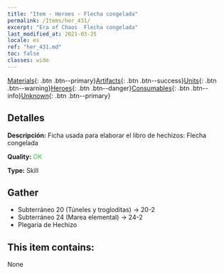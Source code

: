 ```yaml
---
title: "Item - Heroes - Flecha congelada"
permalink: /Items/her_431/
excerpt: "Era of Chaos  Flecha congelada"
last_modified_at: 2021-03-25
locale: es
ref: "her_431.md"
toc: false
classes: wide
---
```

 [Materials](/es/Items/){: .btn .btn--primary}[Artifacts](/es/Items/Artifacts/){: .btn .btn--success}[Units](/es/Items/Units/){: .btn .btn--warning}[Heroes](/es/Items/Heroes/){: .btn .btn--danger}[Consumables](/es/Items/Consumables/){: .btn .btn--info}[Unknown](/es/Items/Unknown/){: .btn .btn--primary}

## Detalles
 **Descripción:** Ficha usada para elaborar el libro de hechizos: Flecha congelada

 **Quality:** <span style="color: #32CD32">OK</span>

 **Type:** Skill

## Gather

*    Subterráneo 20 (Túneles y trogloditas) -> 20-2 
*    Subterráneo 24 (Marea elemental) -> 24-2 
*    Plegaria de Hechizo 

## This item contains:

  None

